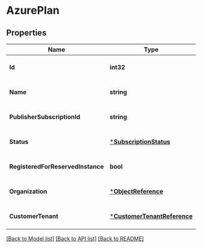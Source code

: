 # AzurePlan

## Properties
Name | Type | Description | Notes
------------ | ------------- | ------------- | -------------
**Id** | **int32** |  | [optional] [default to null]
**Name** | **string** |  | [optional] [default to null]
**PublisherSubscriptionId** | **string** |  | [optional] [default to null]
**Status** | [***SubscriptionStatus**](SubscriptionStatus.md) |  | [optional] [default to null]
**RegisteredForReservedInstance** | **bool** |  | [optional] [default to null]
**Organization** | [***ObjectReference**](ObjectReference.md) |  | [optional] [default to null]
**CustomerTenant** | [***CustomerTenantReference**](CustomerTenantReference.md) |  | [optional] [default to null]

[[Back to Model list]](../README.md#documentation-for-models) [[Back to API list]](../README.md#documentation-for-api-endpoints) [[Back to README]](../README.md)

